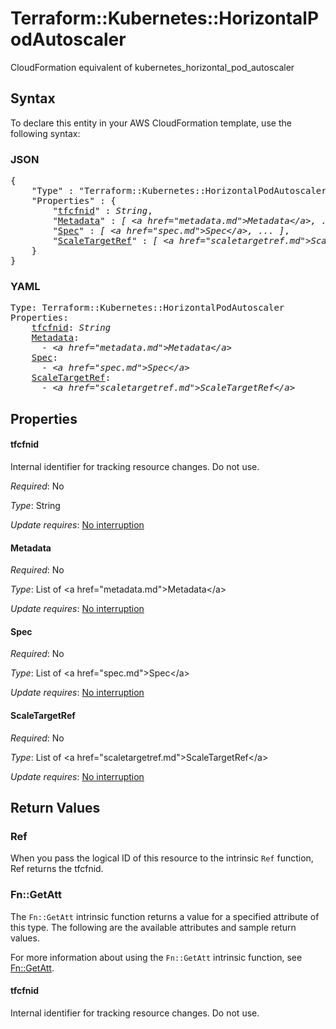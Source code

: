 # Terraform::Kubernetes::HorizontalPodAutoscaler

CloudFormation equivalent of kubernetes_horizontal_pod_autoscaler

## Syntax

To declare this entity in your AWS CloudFormation template, use the following syntax:

### JSON

<pre>
{
    "Type" : "Terraform::Kubernetes::HorizontalPodAutoscaler",
    "Properties" : {
        "<a href="#tfcfnid" title="tfcfnid">tfcfnid</a>" : <i>String</i>,
        "<a href="#metadata" title="Metadata">Metadata</a>" : <i>[ &lt;a href=&#34;metadata.md&#34;&gt;Metadata&lt;/a&gt;, ... ]</i>,
        "<a href="#spec" title="Spec">Spec</a>" : <i>[ &lt;a href=&#34;spec.md&#34;&gt;Spec&lt;/a&gt;, ... ]</i>,
        "<a href="#scaletargetref" title="ScaleTargetRef">ScaleTargetRef</a>" : <i>[ &lt;a href=&#34;scaletargetref.md&#34;&gt;ScaleTargetRef&lt;/a&gt;, ... ]</i>
    }
}
</pre>

### YAML

<pre>
Type: Terraform::Kubernetes::HorizontalPodAutoscaler
Properties:
    <a href="#tfcfnid" title="tfcfnid">tfcfnid</a>: <i>String</i>
    <a href="#metadata" title="Metadata">Metadata</a>: <i>
      - &lt;a href=&#34;metadata.md&#34;&gt;Metadata&lt;/a&gt;</i>
    <a href="#spec" title="Spec">Spec</a>: <i>
      - &lt;a href=&#34;spec.md&#34;&gt;Spec&lt;/a&gt;</i>
    <a href="#scaletargetref" title="ScaleTargetRef">ScaleTargetRef</a>: <i>
      - &lt;a href=&#34;scaletargetref.md&#34;&gt;ScaleTargetRef&lt;/a&gt;</i>
</pre>

## Properties

#### tfcfnid

Internal identifier for tracking resource changes. Do not use.

_Required_: No

_Type_: String

_Update requires_: [No interruption](https://docs.aws.amazon.com/AWSCloudFormation/latest/UserGuide/using-cfn-updating-stacks-update-behaviors.html#update-no-interrupt)

#### Metadata

_Required_: No

_Type_: List of &lt;a href=&#34;metadata.md&#34;&gt;Metadata&lt;/a&gt;

_Update requires_: [No interruption](https://docs.aws.amazon.com/AWSCloudFormation/latest/UserGuide/using-cfn-updating-stacks-update-behaviors.html#update-no-interrupt)

#### Spec

_Required_: No

_Type_: List of &lt;a href=&#34;spec.md&#34;&gt;Spec&lt;/a&gt;

_Update requires_: [No interruption](https://docs.aws.amazon.com/AWSCloudFormation/latest/UserGuide/using-cfn-updating-stacks-update-behaviors.html#update-no-interrupt)

#### ScaleTargetRef

_Required_: No

_Type_: List of &lt;a href=&#34;scaletargetref.md&#34;&gt;ScaleTargetRef&lt;/a&gt;

_Update requires_: [No interruption](https://docs.aws.amazon.com/AWSCloudFormation/latest/UserGuide/using-cfn-updating-stacks-update-behaviors.html#update-no-interrupt)

## Return Values

### Ref

When you pass the logical ID of this resource to the intrinsic `Ref` function, Ref returns the tfcfnid.

### Fn::GetAtt

The `Fn::GetAtt` intrinsic function returns a value for a specified attribute of this type. The following are the available attributes and sample return values.

For more information about using the `Fn::GetAtt` intrinsic function, see [Fn::GetAtt](https://docs.aws.amazon.com/AWSCloudFormation/latest/UserGuide/intrinsic-function-reference-getatt.html).

#### tfcfnid

Internal identifier for tracking resource changes. Do not use.

